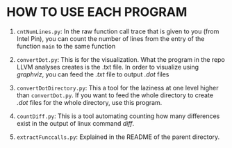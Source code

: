 
# HOW TO USE EACH PROGRAM #
1. `cntNumLines.py`: In the raw function call trace that is given to you (from Intel Pin), you can count the number of lines from the entry of the function `main` to the same function

2. `convertDot.py`: This is for the visualization. What the program in the repo LLVM analyses creates is the .txt file. In order to visualize using *graphviz*, you can feed the *.txt* file to output *.dot* files

3. `convertDotDirectory.py`: This a tool for the laziness at one level higher than `convertDot.py`. If you want to feed the whole directory to create *.dot* files for the whole directory, use this program.

4. `countDiff.py`: This is a tool automating counting how many differences exist in the output of linux command *diff*. 

5. `extractFunccalls.py`: Explained in the README of the parent directory. 
